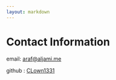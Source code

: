 ```yaml
---
layout: markdown
---
```

# Contact Information
email: [araf@aljami.me](mailto:araf@aljami.me)

github : [CLown1331](https://github.com/CLown1331)
